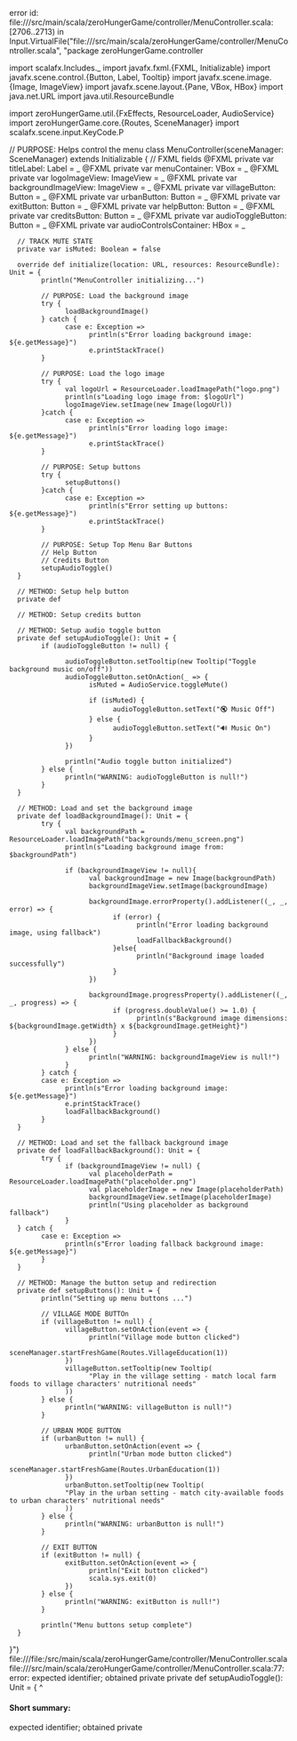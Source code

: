 error id: file://<WORKSPACE>/src/main/scala/zeroHungerGame/controller/MenuController.scala:[2706..2713) in Input.VirtualFile("file://<WORKSPACE>/src/main/scala/zeroHungerGame/controller/MenuController.scala", "package zeroHungerGame.controller

import scalafx.Includes._
import javafx.fxml.{FXML, Initializable}
import javafx.scene.control.{Button, Label, Tooltip}
import javafx.scene.image.{Image, ImageView}
import javafx.scene.layout.{Pane, VBox, HBox}
import java.net.URL
import java.util.ResourceBundle

import zeroHungerGame.util.{FxEffects, ResourceLoader, AudioService}
import zeroHungerGame.core.{Routes, SceneManager}
import scalafx.scene.input.KeyCode.P

// PURPOSE: Helps control the menu 
class MenuController(sceneManager: SceneManager) extends Initializable {
      // FXML fields
      @FXML private var titleLabel: Label = _
      @FXML private var menuContainer: VBox = _
      @FXML private var logoImageView: ImageView = _
      @FXML private var backgroundImageView: ImageView = _
      @FXML private var villageButton: Button = _
      @FXML private var urbanButton: Button = _
      @FXML private var exitButton: Button = _
      @FXML private var helpButton: Button = _
      @FXML private var creditsButton: Button = _
      @FXML private var audioToggleButton: Button = _ 
      @FXML private var audioControlsContainer: HBox = _ 

      // TRACK MUTE STATE
      private var isMuted: Boolean = false

      override def initialize(location: URL, resources: ResourceBundle): Unit = {
            println("MenuController initializing...")

            // PURPOSE: Load the background image
            try {
                  loadBackgroundImage()
            } catch {
                  case e: Exception =>
                        println(s"Error loading background image: ${e.getMessage}")
                        e.printStackTrace()
            }

            // PURPOSE: Load the logo image
            try {
                  val logoUrl = ResourceLoader.loadImagePath("logo.png")
                  println(s"Loading logo image from: $logoUrl")
                  logoImageView.setImage(new Image(logoUrl))
            }catch { 
                  case e: Exception => 
                        println(s"Error loading logo image: ${e.getMessage}")
                        e.printStackTrace()
            }

            // PURPOSE: Setup buttons
            try {
                  setupButtons()
            }catch {
                  case e: Exception =>
                        println(s"Error setting up buttons: ${e.getMessage}")
                        e.printStackTrace()
            }

            // PURPOSE: Setup Top Menu Bar Buttons
            // Help Button
            // Credits Button
            setupAudioToggle()
      }

      // METHOD: Setup help button 
      private def 

      // METHOD: Setup credits button 

      // METHOD: Setup audio toggle button 
      private def setupAudioToggle(): Unit = {
            if (audioToggleButton != null) {
                  
                  audioToggleButton.setTooltip(new Tooltip("Toggle background music on/off"))
                  audioToggleButton.setOnAction(_ => {
                        isMuted = AudioService.toggleMute()
                  
                        if (isMuted) {
                              audioToggleButton.setText("🔇 Music Off")
                        } else {
                              audioToggleButton.setText("🔊 Music On")
                        }
                  })
                  
                  println("Audio toggle button initialized")
            } else {
                  println("WARNING: audioToggleButton is null!")
            }
      }

      // METHOD: Load and set the background image
      private def loadBackgroundImage(): Unit = {
            try {
                  val backgroundPath = ResourceLoader.loadImagePath("backgrounds/menu_screen.png")
                  println(s"Loading background image from: $backgroundPath")

                  if (backgroundImageView != null){
                        val backgroundImage = new Image(backgroundPath)
                        backgroundImageView.setImage(backgroundImage)

                        backgroundImage.errorProperty().addListener((_, _, error) => {
                              if (error) {
                                    println("Error loading background image, using fallback")
                                    loadFallbackBackground()
                              }else{
                                    println("Background image loaded successfully")
                              }
                        })

                        backgroundImage.progressProperty().addListener((_, _, progress) => {
                              if (progress.doubleValue() >= 1.0) {
                                    println(s"Background image dimensions: ${backgroundImage.getWidth} x ${backgroundImage.getHeight}")
                              }
                        })
                  } else {
                        println("WARNING: backgroundImageView is null!")
                  }
            } catch {
            case e: Exception =>
                  println(s"Error loading background image: ${e.getMessage}")
                  e.printStackTrace()
                  loadFallbackBackground()
            }
      }

      // METHOD: Load and set the fallback background image
      private def loadFallbackBackground(): Unit = {
            try {
                  if (backgroundImageView != null) {
                        val placeholderPath = ResourceLoader.loadImagePath("placeholder.png")
                        val placeholderImage = new Image(placeholderPath)
                        backgroundImageView.setImage(placeholderImage)
                        println("Using placeholder as background fallback")
                  }
      } catch {
            case e: Exception =>
                  println(s"Error loading fallback background image: ${e.getMessage}")
            }
      }

      // METHOD: Manage the button setup and redirection 
      private def setupButtons(): Unit = {
            println("Setting up menu buttons ...")

            // VILLAGE MODE BUTTOn 
            if (villageButton != null) {
                  villageButton.setOnAction(event => {
                        println("Village mode button clicked")
                        sceneManager.startFreshGame(Routes.VillageEducation(1))
                  })
                  villageButton.setTooltip(new Tooltip(
                        "Play in the village setting - match local farm foods to village characters' nutritional needs"
                  ))
            } else {
                  println("WARNING: villageButton is null!")
            }

            // URBAN MODE BUTTON 
            if (urbanButton != null) {
                  urbanButton.setOnAction(event => {
                        println("Urban mode button clicked")
                        sceneManager.startFreshGame(Routes.UrbanEducation(1))
                  })
                  urbanButton.setTooltip(new Tooltip(
                  "Play in the urban setting - match city-available foods to urban characters' nutritional needs"
                  ))
            } else {
                  println("WARNING: urbanButton is null!")
            }

            // EXIT BUTTON 
            if (exitButton != null) {
                  exitButton.setOnAction(event => {
                        println("Exit button clicked")
                        scala.sys.exit(0)
                  })
            } else {
                  println("WARNING: exitButton is null!")
            }

            println("Menu buttons setup complete")
      }
}")
file://<WORKSPACE>/file:<WORKSPACE>/src/main/scala/zeroHungerGame/controller/MenuController.scala
file://<WORKSPACE>/src/main/scala/zeroHungerGame/controller/MenuController.scala:77: error: expected identifier; obtained private
      private def setupAudioToggle(): Unit = {
      ^
#### Short summary: 

expected identifier; obtained private